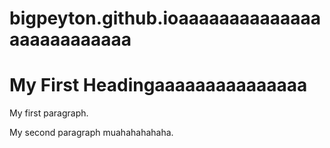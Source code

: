 # bigpeyton.github.ioaaaaaaaaaaaaaaaaaaaaaaaaaa
<html>
  <head>
    <script>
      document.write(document.lastModified)
    </script>
  </head>
  <body>
    <h1>
      My First Headingaaaaaaaaaaaaaaa
    </h1>
    <p>
      My first paragraph.
    </p>
    <p>
      My second paragraph muahahahahaha.
    </p>
  </body>
</html>
